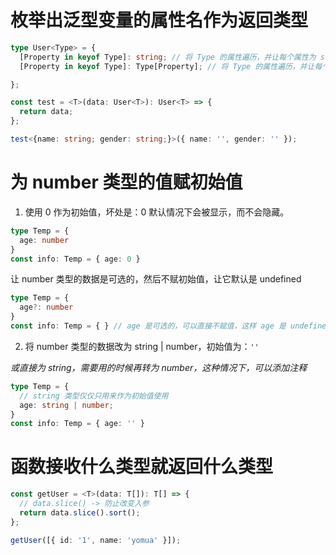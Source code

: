 # 枚举出泛型变量的属性名作为返回类型

```typescript
type User<Type> = {
  [Property in keyof Type]: string; // 将 Type 的属性遍历，并让每个属性为 string 类型
  [Property in keyof Type]: Type[Property]; // 将 Type 的属性遍历，并让每个属性的类型为属性本身的类型

};

const test = <T>(data: User<T>): User<T> => {
  return data;
};

test<{name: string; gender: string;}>({ name: '', gender: '' });
```

# 为 number 类型的值赋初始值

1. 使用 0 作为初始值，坏处是：0 默认情况下会被显示，而不会隐藏。

```typescript
type Temp = {
  age: number
}
const info: Temp = { age: 0 }
```

让 number 类型的数据是可选的，然后不赋初始值，让它默认是 undefined

```typescript
type Temp = {
  age?: number
}
const info: Temp = { } // age 是可选的，可以直接不赋值，这样 age 是 undefined，自然不会显示
```

2. 将 number 类型的数据改为 string | number，初始值为：`''`

*或直接为 string，需要用的时候再转为 number，这种情况下，可以添加注释* 

```typescript
type Temp = {
  // string 类型仅仅只用来作为初始值使用
  age: string | number; 
}
const info: Temp = { age: '' } 
```

# 函数接收什么类型就返回什么类型

```typescript
const getUser = <T>(data: T[]): T[] => {
  // data.slice() -> 防止改变入参
  return data.slice().sort();
};

getUser([{ id: '1', name: 'yomua' }]);
```
